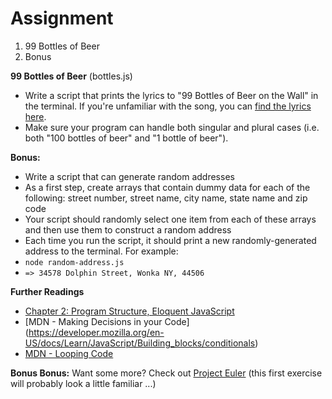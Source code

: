 # Assignment
1. 99 Bottles of Beer
2. Bonus

**99 Bottles of Beer** (bottles.js)

- Write a script that prints the lyrics to "99 Bottles of Beer on the Wall" in the terminal. If you're unfamiliar with the song, you can [find the lyrics here](http://www.99-bottles-of-beer.net/lyrics.html).
- Make sure your program can handle both singular and plural cases (i.e. both "100 bottles of beer" and "1 bottle of beer").


**Bonus:**

- Write a script that can generate random addresses
- As a first step, create arrays that contain dummy data for each of the following: street number, street name, city name, state name and zip code
- Your script should randomly select one item from each of these arrays and then use them to construct a random address
- Each time you run the script, it should print a new randomly-generated address to the terminal. For example:
- `node random-address.js`
- `=> 34578 Dolphin Street, Wonka NY, 44506`


**Further Readings**

* [Chapter 2: Program Structure, Eloquent JavaScript](http://eloquentjavascript.net/02_program_structure.html)
*  [MDN - Making Decisions in your Code] (https://developer.mozilla.org/en-US/docs/Learn/JavaScript/Building_blocks/conditionals)
* [MDN - Looping Code ](https://developer.mozilla.org/en-US/docs/Learn/JavaScript/Building_blocks/Looping_code)

**Bonus Bonus:** Want some more? Check out [Project Euler](https://projecteuler.net/) (this first exercise will probably look a little familiar ...)
